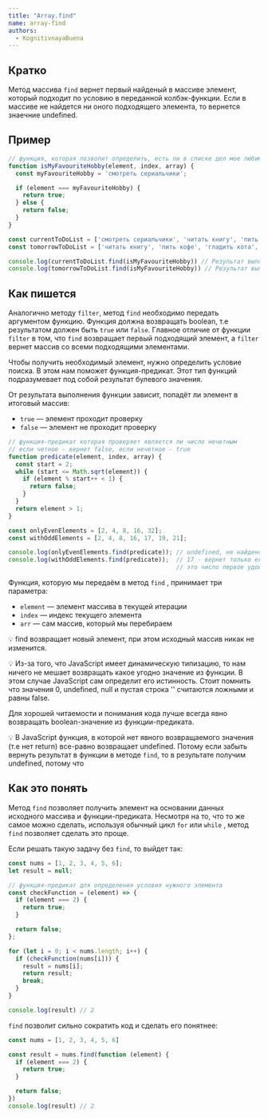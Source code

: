 ```yaml
---
title: "Array.find"
name: array-find
authors:
  - KognitivnayaBuena
---
```


## Кратко

Метод массива `find` вернет первый найденый в массиве элемент, который подходит по условию в переданной колбэк-функции. Если в массиве не найдется ни оного подходящего элемента, то вернется знаечние undefined.

## Пример

```js
// функция, которая позволит определить, есть ли в списке дел мое любимое занятие
function isMyFavouriteHobby(element, index, array) {
  const myFavouriteHobby = 'смотреть сериальчики';

  if (element === myFavouriteHobby) {
    return true;
  } else {
    return false;
  }
}

const currentToDoList = ['смотреть сериальчики', 'читать книгу', 'пить кофе', 'гладить кота', 'гулять'];
const tomorrowToDoList = ['читать книгу', 'пить кофе', 'гладить кота', 'гулять'];

console.log(currentToDoList.find(isMyFavouriteHobby)) // Результат выполнения: смотреть сериальчики
console.log(tomorrowToDoList.find(isMyFavouriteHobby)) // Результат выполнения: undefined, не найдено

```

## Как пишется

Аналогично методу `filter`, метод `find` необходимо передать аргументом функцию. Функция должна возвращать boolean, т.е результатом должен быть `true` или `false`. Главное отличие от функции `filter` в том,  что `find` возвращает первый подходящий элемент, а `filter` вернет массив со всеми подходящими элементами.

Чтобы получить необходимый элемент, нужно определить условие поиска. В этом нам поможет функция-предикат. Этот тип функций подразумевает под собой результат булевого значения.

От результата выполнения функции зависит, попадёт ли элемент в итоговый массив:

- `true` — элемент проходит проверку
- `false` — элемент не проходит проверку

```js
// функция-предикат которая проверяет является ли число нечетным
// если четное - вернет false, если нечетное - true
function predicate(element, index, array) {
  const start = 2;
  while (start <= Math.sqrt(element)) {
    if (element % start++ < 1) {
      return false;
    }
  }
  return element > 1;
}

const onlyEvenElements = [2, 4, 8, 16, 32];
const withOddElements = [2, 4, 8, 16, 17, 19, 21];

console.log(onlyEvenElements.find(predicate)); // undefined, не найдено
console.log(withOddElements.find(predicate));  // 17 - вернет только его, потому что
                                               // это число первое удовлетворило значению
```

Функция, которую мы передаём в метод `find` , принимает три параметра:

- `element` — элемент массива в текущей итерации
- `index` — индекс текущего элемента
- `arr` — сам массив, который мы перебираем


💡 find возвращает новый элемент, при этом исходный массив никак не изменится.

💡 Из-за того, что JavaScript имеет динамическую типизацию, то нам ничего не мешает возвращать какое угодно значение из функции. В этом случае JavaScript сам определит его истинность. Стоит помнить что значения 0, undefined, null и пустая строка '' считаются ложными и равны false.

Для хорошей читаемости и понимания кода лучше всегда явно возвращать boolean-значение из функции-предиката.

💡 В JavaScript функция, в которой нет явного возвращаемого значения (т.е нет return) все-равно возвращает undefined. Потому если забыть вернуть результат в функции в методе `find`, то в результате получим undefined, потому что 

## Как это понять

Метод `find` позволяет получить элемент на основании данных исходного массива и функции-предиката. Несмотря на то, что то же самое можно сделать, используя обычный цикл `for` или `while` , метод `find` позволяет сделать это проще.

Если решать такую задачу без `find`, то выйдет так:

```js
const nums = [1, 2, 3, 4, 5, 6];
let result = null;

// функция-предикат для определения условия нужного элемента
const checkFunction = (element) => {
  if (element === 2) {
    return true;
  }

  return false;
};

for (let i = 0; i < nums.length; i++) {
  if (checkFunction(nums[i])) {
    result = nums[i];
    return result;
    break;
  }
}

console.log(result) // 2
```

`find` позволит сильно сократить код и сделать его понятнее:

```js
const nums = [1, 2, 3, 4, 5, 6]

const result = nums.find(function (element) {
  if (element === 2) {
    return true;
  }

  return false;
})
console.log(result) // 2
```

